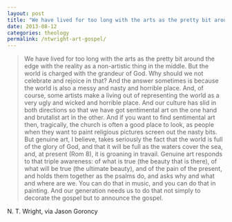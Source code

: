 ```yaml
---
layout: post
title: "We have lived for too long with the arts as the pretty bit around the edge"
date: 2013-08-12
categories: theology
permalink: /ntwright-art-gospel/
---
```


> We have lived for too long with the arts as the pretty bit around the edge with the reality as a non-artistic thing in the middle. But the world is charged with the grandeur of God. Why should we not celebrate and rejoice in that? And the answer sometimes is because the world is also a messy and nasty and horrible place. And, of course, some artists make a living out of representing the world as a very ugly and wicked and horrible place. And our culture has slid in both directions so that we have got sentimental art on the one hand and brutalist art in the other. And if you want to find sentimental art then, tragically, the church is often a good place to look, as people when they want to paint religious pictures screen out the nasty bits. But genuine art, I believe, takes seriously the fact that the world is full of the glory of God, and that it will be full as the waters cover the sea, and, at present (Rom 8), it is groaning in travail. Genuine art responds to that triple awareness: of what is true (the beauty that is there), of what will be true (the ultimate beauty), and of the pain of the present, and holds them together as the psalms do, and asks why and what and where are we. You can do that in music, and you can do that in painting. And our generation needs us to do that not simply to decorate the gospel but to announce the gospel.

N. T. Wright, via Jason Goroncy
